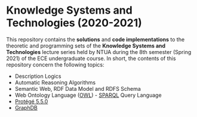 # Knowledge Systems and Technologies (2020-2021)

This repository contains the **solutions** and **code implementations** to the theoretic and programming sets of the **Knowledge Systems and Technologies** lecture series held by NTUA during the 8th semester (Spring 2021) of the ECE undergraduate course. In short, the contents of this repository concern the following topics:

- Description Logics
- Automatic Reasoning Algorithms
- Semantic Web, RDF Data Model and RDFS Schema
- Web Ontology Language ([OWL](https://en.wikipedia.org/wiki/Web_Ontology_Language)) - [SPARQL](https://www.w3.org/TR/rdf-sparql-query/) Query Language
- [Protégé 5.5.0 ](http://protegeproject.github.io/protege/)
- [GraphDB](https://graphdb.ontotext.com)
